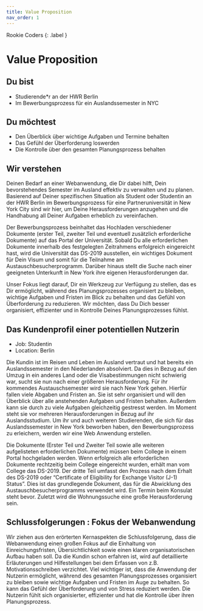 ```yaml
---
title: Value Proposition
nav_order: 1
---
```


Rookie Coders
{: .label }

# Value Proposition

## Du bist 
- Studierende*r an der HWR Berlin
- Im Bewerbungsprozess für ein Auslandssemester in NYC

## Du möchtest 
- Den Überblick über wichtige Aufgaben und Termine behalten
- Das Gefühl der Überforderung loswerden
- Die Kontrolle über den gesamten Planungsprozess behalten


## Wir verstehen
Deinen Bedarf an einer Webanwendung, die Dir dabei hilft, Dein bevorstehendes Semester im Ausland effektiv zu verwalten und zu planen. Basierend auf Deiner spezifischen Situation als Student oder Studentin an der HWR Berlin im Bewerbungsprozess für eine Partneruniversität in New York City sind wir hier, um Deine Herausforderungen anzugehen und die Handhabung all Deiner Aufgaben erheblich zu vereinfachen.

Der Bewerbungsprozess beinhaltet das Hochladen verschiedener Dokumente (erster Teil, zweiter Teil und eventuell zusätzlich erforderliche Dokumente) auf das Portal der Universität. Sobald Du alle erforderlichen Dokumente innerhalb des festgelegten Zeitrahmens erfolgreich eingereicht hast, wird die Universität das DS-2019 ausstellen, ein wichtiges Dokument für Dein Visum und somit für die Teilnahme am Austauschbesucherprogramm. Darüber hinaus stellt die Suche nach einer geeigneten Unterkunft in New York ihre eigenen Herausforderungen dar.

Unser Fokus liegt darauf, Dir ein Werkzeug zur Verfügung zu stellen, das es Dir ermöglicht, während des Planungsprozesses organisiert zu bleiben, wichtige Aufgaben und Fristen im Blick zu behalten und das Gefühl von Überforderung zu reduzieren. Wir möchten, dass Du Dich besser organisiert, effizienter und in Kontrolle Deines Planungsprozesses fühlst.


## Das Kundenprofil einer potentiellen Nutzerin
- Job: Studentin
- Location: Berlin

Die Kundin ist im Reisen und Leben im Ausland vertraut und hat bereits ein Auslandssemester in den Niederlanden absolviert. Da dies in Bezug auf den Umzug in ein anderes Land oder die Visabestimmungen nicht schwierig war, sucht sie nun nach einer größeren Herausforderung. Für ihr kommendes Austauschsemester wird sie nach New York gehen. Hierfür fallen viele Abgaben und Fristen an. Sie ist sehr organisiert und will den Überblick über alle anstehenden Aufgaben und Fristen behalten. Außerdem kann sie durch zu viele Aufgaben gleichzeitig gestresst werden. Im Moment steht sie vor mehreren Herausforderungen in Bezug auf ihr Auslandsstudium. Um ihr und auch weiteren Studierenden, die sich für das Auslandssemester in New York beworben haben, den Bewerbungsprozess zu erleichern, werden wir eine Web Anwendung erstellen.

Die Dokumente (Erster Teil und Zweiter Teil sowie alle weiteren aufgelisteten erforderlichen Dokumente) müssen beim College in einem Portal hochgeladen werden. Wenn erfolgreich alle erforderlichen Dokumente rechtzeitig beim College eingereicht wurden, erhält man vom College das DS-2019. Der dritte Teil umfasst den Prozess nach dem Erhalt des DS-2019 oder “Certificate of Eligibility for Exchange Visitor (J-1) Status”. Dies ist das grundlegende Dokument, das für die Abwicklung des Austauschbesucherprogramms verwendet wird. Ein Termin beim Konsulat steht bevor. Zuletzt wird die Wohnungssuche eine große Herausforderung sein.

## Schlussfolgerungen : Fokus der Webanwendung 
Wir ziehen aus den erörterten Kernaspekten die Schlussfolgerung, dass die Webanwendung einen großen Fokus auf die Einhaltung von Einreichungsfristen, Übersichtlichkeit sowie einen klaren organisatorischen Aufbau haben soll. Da die Kundin schon erfahren ist, wird auf detaillierte Erläuterungen und Hilfestellungen bei dem Erfassen von z.B. Motivationsschreiben verzichtet. Viel wichtiger ist, dass die Anwendung der Nutzerin ermöglicht, während des gesamten Planungsprozesses organisiert zu bleiben sowie wichtige Aufgaben und Fristen im Auge zu behalten. So kann das Gefühl der Überforderung und von Stress reduziert werden. Die Nutzerin fühlt sich organisierter, effizienter und hat die Kontrolle über ihren Planungsprozess.
